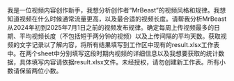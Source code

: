 我是一位视频内容创作新手，我想分析创作者“MrBeast”的视频风格和规律。我想知道视频在什么时候通常流量更高，以及最合适的视频长度。请帮我分析MrBeast从2024年初到2025年7月1日之前的视频发布规律。确定每周上传视频最多的日期、平均视频长度（不包括短于两分钟的视频）以及上传间隔的平均天数。获取视频的文字记录以了解内容，将所有结果填写到工作区中现有的result.xlsx工作表中。在两个sheet中分别填写这段时期内视频的详细信息以及我想要获取的统计数据，具体填写内容请依据result.xlsx文件。未经授权，请勿创建新工作表。所有小数请保留两位小数。